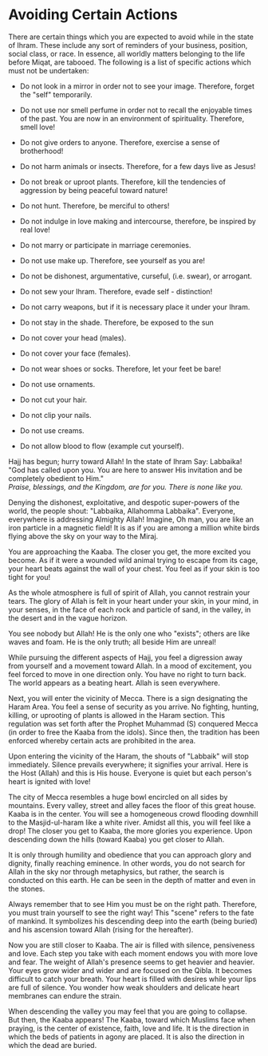 Avoiding Certain Actions
========================

There are certain things which you are expected to avoid while in the
state of Ihram. These include any sort of reminders of your business,
position, social class, or race. In essence, all worldly matters
belonging to the life before Miqat, are tabooed. The following is a list
of specific actions which must not be undertaken:

- Do not look in a mirror in order not to see your image. Therefore,
forget the "self" temporarily.

- Do not use nor smell perfume in order not to recall the enjoyable
times of the past. You are now in an environment of spirituality.
Therefore, smell love!

- Do not give orders to anyone. Therefore, exercise a sense of
brotherhood!

- Do not harm animals or insects. Therefore, for a few days live as
Jesus!

- Do not break or uproot plants. Therefore, kill the tendencies of
aggression by being peaceful toward nature!

- Do not hunt. Therefore, be merciful to others!

- Do not indulge in love making and intercourse, therefore, be inspired
by real love!

- Do not marry or participate in marriage ceremonies.

- Do not use make up. Therefore, see yourself as you are!

- Do not be dishonest, argumentative, curseful, (i.e. swear), or
arrogant.

- Do not sew your Ihram. Therefore, evade self - distinction!

- Do not carry weapons, but if it is necessary place it under your
Ihram.

- Do not stay in the shade. Therefore, be exposed to the sun

- Do not cover your head (males).

- Do not cover your face (females).

- Do not wear shoes or socks. Therefore, let your feet be bare!

- Do not use ornaments.

- Do not cut your hair.

- Do not clip your nails.

- Do not use creams.

- Do not allow blood to flow (example cut yourself).

Hajj has begun; hurry toward Allah! In the state of Ihram Say: Labbaika!
"God has called upon you. You are here to answer His invitation and be
completely obedient to Him."  
*Praise, blessings, and the Kingdom, are for you. There is none like
you.*

Denying the dishonest, exploitative, and despotic super-powers of the
world, the people shout: "Labbaika, Allahomma Labbaika". Everyone,
everywhere is addressing Almighty Allah! Imagine, Oh man, you are like
an iron particle in a magnetic field! It is as if you are among a
million white birds flying above the sky on your way to the Miraj.

You are approaching the Kaaba. The closer you get, the more excited you
become. As if it were a wounded wild animal trying to escape from its
cage, your heart beats against the wall of your chest. You feel as if
your skin is too tight for you!

As the whole atmosphere is full of spirit of Allah, you cannot restrain
your tears. The glory of Allah is felt in your heart under your skin, in
your mind, in your senses, in the face of each rock and particle of
sand, in the valley, in the desert and in the vague horizon.

You see nobody but Allah! He is the only one who "exists"; others are
like waves and foam. He is the only truth; all beside Him are unreal!

While pursuing the different aspects of Hajj, you feel a digression away
from yourself and a movement toward Allah. In a mood of excitement, you
feel forced to move in one direction only. You have no right to turn
back. The world appears as a beating heart. Allah is seen everywhere.

Next, you will enter the vicinity of Mecca. There is a sign designating
the Haram Area. You feel a sense of security as you arrive. No fighting,
hunting, killing, or uprooting of plants is allowed in the Haram
section. This regulation was set forth after the Prophet Muhammad (S)
conquered Mecca (in order to free the Kaaba from the idols). Since then,
the tradition has been enforced whereby certain acts are prohibited in
the area.

Upon entering the vicinity of the Haram, the shouts of "Labbaik" will
stop immediately. Silence prevails everywhere; it signifies your
arrival. Here is the Host (Allah) and this is His house. Everyone is
quiet but each person's heart is ignited with love!

The city of Mecca resembles a huge bowl encircled on all sides by
mountains. Every valley, street and alley faces the floor of this great
house. Kaaba is in the center. You will see a homogeneous crowd flooding
downhill to the Masjid-ul-haram like a white river. Amidst all this, you
will feel like a drop! The closer you get to Kaaba, the more glories you
experience. Upon descending down the hills (toward Kaaba) you get closer
to Allah.

It is only through humility and obedience that you can approach glory
and dignity, finally reaching eminence. In other words, you do not
search for Allah in the sky nor through metaphysics, but rather, the
search is conducted on this earth. He can be seen in the depth of matter
and even in the stones.

Always remember that to see Him you must be on the right path.
Therefore, you must train yourself to see the right way! This "scene"
refers to the fate of mankind. It symbolizes his descending deep into
the earth (being buried) and his ascension toward Allah (rising for the
hereafter).

Now you are still closer to Kaaba. The air is filled with silence,
pensiveness and love. Each step you take with each moment endows you
with more love and fear. The weight of Allah's presence seems to get
heavier and heavier. Your eyes grow wider and wider and are focused on
the Qibla. It becomes difficult to catch your breath. Your heart is
filled with desires while your lips are full of silence. You wonder how
weak shoulders and delicate heart membranes can endure the strain.

When descending the valley you may feel that you are going to collapse.
But then, the Kaaba appears! The Kaaba, toward which Muslims face when
praying, is the center of existence, faith, love and life. It is the
direction in which the beds of patients in agony are placed. It is also
the direction in which the dead are buried.


